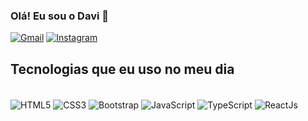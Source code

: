 
### Olá! Eu sou o Davi 👋

[![Gmail](https://img.shields.io/badge/Gmail-D14836?style=for-the-badge&logo=gmail&logoColor=white)](davigadelhadev@gmail.com)
[![Instagram](https://img.shields.io/badge/Instagram-E4405F?style=for-the-badge&logo=instagram&logoColor=white)](https://instagram.com/davgadelha_)


## Tecnologias que eu uso no meu dia
<div style = "display: inline_block"><br/>
    <img align = "center" alt = "HTML5" src = "https://img.shields.io/badge/HTML5-E34F26?style=for-the-badge&logo=html5&logoColor=white"/>
    <img align = "center" alt = "CSS3" src = "https://img.shields.io/badge/CSS3-1572B6?style=for-the-badge&logo=css3&logoColor=white"/>
    <img align = "center" alt = "Bootstrap" src = "https://img.shields.io/badge/Bootstrap-563D7C?style=for-the-badge&logo=bootstrap&logoColor=white"/>
    <img align = "center" alt = "JavaScript" src = "https://img.shields.io/badge/JavaScript-F7DF1E?style=for-the-badge&logo=javascript&logoColor=black"/>
    <img align = "center" alt = "TypeScript" src = "https://img.shields.io/badge/TypeScript-007ACC?style=for-the-badge&logo=typescript&logoColor=white"/>
    <img align = "center" alt = "ReactJs" src = "https://img.shields.io/badge/React-20232A?style=for-the-badge&logo=react&logoColor=61DAFB"/>

</div>
